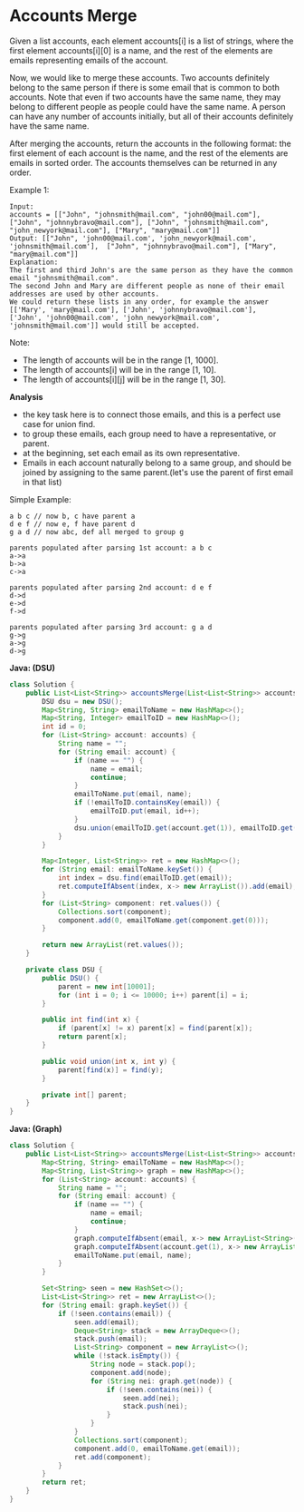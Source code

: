 # Accounts Merge

Given a list accounts, each element accounts[i] is a list of strings, where the first element accounts[i][0] is a name, and the rest of the elements are emails representing emails of the account.

Now, we would like to merge these accounts. Two accounts definitely belong to the same person if there is some email that is common to both accounts. Note that even if two accounts have the same name, they may belong to different people as people could have the same name. A person can have any number of accounts initially, but all of their accounts definitely have the same name.

After merging the accounts, return the accounts in the following format: the first element of each account is the name, and the rest of the elements are emails in sorted order. The accounts themselves can be returned in any order.

Example 1:

    Input:
    accounts = [["John", "johnsmith@mail.com", "john00@mail.com"], ["John", "johnnybravo@mail.com"], ["John", "johnsmith@mail.com", "john_newyork@mail.com"], ["Mary", "mary@mail.com"]]
    Output: [["John", 'john00@mail.com', 'john_newyork@mail.com', 'johnsmith@mail.com'],  ["John", "johnnybravo@mail.com"], ["Mary", "mary@mail.com"]]
    Explanation:
    The first and third John's are the same person as they have the common email "johnsmith@mail.com".
    The second John and Mary are different people as none of their email addresses are used by other accounts.
    We could return these lists in any order, for example the answer [['Mary', 'mary@mail.com'], ['John', 'johnnybravo@mail.com'],
    ['John', 'john00@mail.com', 'john_newyork@mail.com', 'johnsmith@mail.com']] would still be accepted.

Note:
- The length of accounts will be in the range [1, 1000].
- The length of accounts[i] will be in the range [1, 10].
- The length of accounts[i][j] will be in the range [1, 30].

**Analysis**

- the key task here is to connect those emails, and this is a perfect use case for union find.
- to group these emails, each group need to have a representative, or parent.
- at the beginning, set each email as its own representative.
- Emails in each account naturally belong to a same group, and should be joined by assigning to the same parent.(let's use the parent of first email in that list)

Simple Example:

    a b c // now b, c have parent a
    d e f // now e, f have parent d
    g a d // now abc, def all merged to group g

    parents populated after parsing 1st account: a b c
    a->a
    b->a
    c->a

    parents populated after parsing 2nd account: d e f
    d->d
    e->d
    f->d

    parents populated after parsing 3rd account: g a d
    g->g
    a->g
    d->g

**Java: (DSU)**
```java
class Solution {
    public List<List<String>> accountsMerge(List<List<String>> accounts) {
        DSU dsu = new DSU();
        Map<String, String> emailToName = new HashMap<>();
        Map<String, Integer> emailToID = new HashMap<>();
        int id = 0;
        for (List<String> account: accounts) {
            String name = "";
            for (String email: account) {
                if (name == "") {
                    name = email;
                    continue;
                }
                emailToName.put(email, name);
                if (!emailToID.containsKey(email)) {
                    emailToID.put(email, id++);
                }
                dsu.union(emailToID.get(account.get(1)), emailToID.get(email));
            }
        }

        Map<Integer, List<String>> ret = new HashMap<>();
        for (String email: emailToName.keySet()) {
            int index = dsu.find(emailToID.get(email));
            ret.computeIfAbsent(index, x-> new ArrayList()).add(email);
        }
        for (List<String> component: ret.values()) {
            Collections.sort(component);
            component.add(0, emailToName.get(component.get(0)));
        }

        return new ArrayList(ret.values());
    }

    private class DSU {
        public DSU() {
            parent = new int[10001];
            for (int i = 0; i <= 10000; i++) parent[i] = i;
        }

        public int find(int x) {
            if (parent[x] != x) parent[x] = find(parent[x]);
            return parent[x];
        }

        public void union(int x, int y) {
            parent[find(x)] = find(y);
        }

        private int[] parent;
    }
}

```

**Java: (Graph)**
```java
class Solution {
    public List<List<String>> accountsMerge(List<List<String>> accounts) {
        Map<String, String> emailToName = new HashMap<>();
        Map<String, List<String>> graph = new HashMap<>();
        for (List<String> account: accounts) {
            String name = "";
            for (String email: account) {
                if (name == "") {
                    name = email;
                    continue;
                }
                graph.computeIfAbsent(email, x-> new ArrayList<String>()).add(account.get(1));
                graph.computeIfAbsent(account.get(1), x-> new ArrayList<String>()).add(email);
                emailToName.put(email, name);
            }
        }

        Set<String> seen = new HashSet<>();
        List<List<String>> ret = new ArrayList<>();
        for (String email: graph.keySet()) {
            if (!seen.contains(email)) {
                seen.add(email);
                Deque<String> stack = new ArrayDeque<>();
                stack.push(email);
                List<String> component = new ArrayList<>();
                while (!stack.isEmpty()) {
                    String node = stack.pop();
                    component.add(node);
                    for (String nei: graph.get(node)) {
                        if (!seen.contains(nei)) {
                            seen.add(nei);
                            stack.push(nei);
                        }
                    }
                }
                Collections.sort(component);
                component.add(0, emailToName.get(email));
                ret.add(component);
            }
        }
        return ret;
    }
}
```
